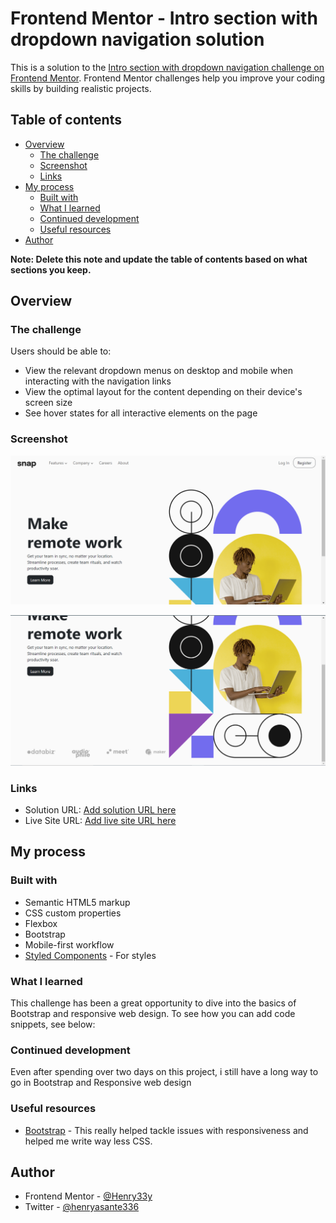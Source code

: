 # Frontend Mentor - Intro section with dropdown navigation solution

This is a solution to the [Intro section with dropdown navigation challenge on Frontend Mentor](https://www.frontendmentor.io/challenges/intro-section-with-dropdown-navigation-ryaPetHE5). Frontend Mentor challenges help you improve your coding skills by building realistic projects. 

## Table of contents

- [Overview](#overview)
  - [The challenge](#the-challenge)
  - [Screenshot](#screenshot)
  - [Links](#links)
- [My process](#my-process)
  - [Built with](#built-with)
  - [What I learned](#what-i-learned)
  - [Continued development](#continued-development)
  - [Useful resources](#useful-resources)
- [Author](#author)

**Note: Delete this note and update the table of contents based on what sections you keep.**

## Overview

### The challenge

Users should be able to:

- View the relevant dropdown menus on desktop and mobile when interacting with the navigation links
- View the optimal layout for the content depending on their device's screen size
- See hover states for all interactive elements on the page

### Screenshot

![Screenshot1](/images/Screenshot%20(169).png)

![Screenshot2](/images/Screenshot%20(170).png)

### Links

- Solution URL: [Add solution URL here](https://your-solution-url.com)
- Live Site URL: [Add live site URL here](https://your-live-site-url.com)

## My process

### Built with

- Semantic HTML5 markup
- CSS custom properties
- Flexbox
- Bootstrap
- Mobile-first workflow
- [Styled Components](https://styled-components.com/) - For styles


### What I learned

This challenge has been a great opportunity to dive into the basics of Bootstrap and responsive web design.
To see how you can add code snippets, see below:
### Continued development

Even after spending over two days on this project, i still have a long way to go in Bootstrap and Responsive web design


### Useful resources

- [Bootstrap](https://www.getbootstrap.com) - This really helped tackle issues with responsiveness and helped me write way less CSS.


## Author

- Frontend Mentor - [@Henry33y](https://www.frontendmentor.io/profile/Henry33y)
- Twitter - [@henryasante336](https://twitter.com/henryasante336)
